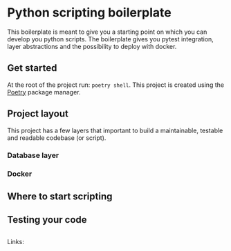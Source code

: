 # Python scripting boilerplate
This boilerplate is meant to give you a starting point on which you can develop you python scripts. The boilerplate gives you pytest integration, layer abstractions and the possibility to deploy with docker.

## Get started
At the root of the project run: `poetry shell`. 
This project is created using the [Poetry] package manager.

## Project layout
This project has a few layers that important to build a maintainable, testable and readable codebase (or script).

### Database layer
### Docker

## Where to start scripting

## Testing your code

## 





Links:

[Poetry]: https://python-poetry.org/